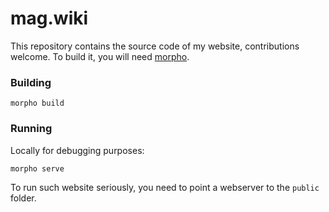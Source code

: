 # mag.wiki

This repository contains the source code of my website, contributions welcome.
To build it, you will need [morpho](https://github.com/luciusmagn/morpho).

### Building

```
morpho build
```

### Running

Locally for debugging purposes:
```
morpho serve
```

To run such website seriously, you need to point a webserver to the `public` folder.
